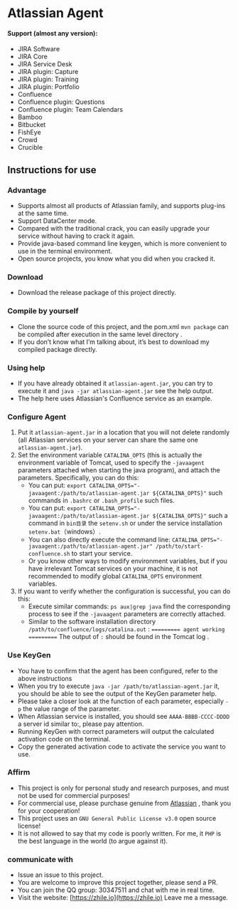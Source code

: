 # Atlassian Agent

#### Support (almost any version):
* JIRA Software
* JIRA Core
* JIRA Service Desk
* JIRA plugin: Capture
* JIRA plugin: Training
* JIRA plugin: Portfolio
* Confluence
* Confluence plugin: Questions
* Confluence plugin: Team Calendars
* Bamboo
* Bitbucket
* FishEye
* Crowd
* Crucible

## Instructions for use

### Advantage
* Supports almost all products of Atlassian family, and supports plug-ins at the same time.
* Support DataCenter mode.
* Compared with the traditional crack, you can easily upgrade your service without having to crack it again.
* Provide java-based command line keygen, which is more convenient to use in the terminal environment.
* Open source projects, you know what you did when you cracked it.

### Download
* Download the release package of this project directly.

### Compile by yourself
* Clone the source code of this project, and the pom.xml `mvn package` can be compiled after execution in the same level directory .
* If you don’t know what I’m talking about, it’s best to download my compiled package directly.

### Using help
* If you have already obtained it `atlassian-agent.jar`, you can try to execute it and `java -jar atlassian-agent.jar` see the help output.
* The help here uses Atlassian's Confluence service as an example.

### Configure Agent
1. Put it `atlassian-agent.jar` in a location that you will not delete randomly (all Atlassian services on your server can share the same one `atlassian-agent.jar`).
2. Set the environment variable `CATALINA_OPTS` (this is actually the environment variable of Tomcat, used to specify the `-javaagent` parameters attached when starting the java program), and attach the parameters. Specifically, you can do this:
   * You can put: `export CATALINA_OPTS="-javaagent:/path/to/atlassian-agent.jar ${CATALINA_OPTS}"` such commands in `.bashrc` or `.bash_profile` such files.
   * You can put: `export CATALINA_OPTS="-javaagent:/path/to/atlassian-agent.jar ${CATALINA_OPTS}"` such a command in `bin目录` the `setenv.sh` or under the service installation `setenv.bat`（windows）.
   * You can also directly execute the command line: `CATALINA_OPTS="-javaagent:/path/to/atlassian-agent.jar" /path/to/start-confluence.sh` to start your service.
   * Or you know other ways to modify environment variables, but if you have irrelevant Tomcat services on your machine, it is not recommended to modify global `CATALINA_OPTS` environment variables.
3. If you want to verify whether the configuration is successful, you can do this:
   * Execute similar commands: `ps aux|grep java` find the corresponding process to see if the `-javaagent` parameters are correctly attached.
   * Similar to the software installation directory `/path/to/confluence/logs/catalina.out` : `========= agent working =========` The output of `:` should be found in the Tomcat log .
 
### Use KeyGen
* You have to confirm that the agent has been configured, refer to the above instructions
* When you try to execute `java -jar /path/to/atlassian-agent.jar` it, you should be able to see the output of the KeyGen parameter help.
* Please take a closer look at the function of each parameter, especially `-p` the value range of the parameter.
* When Atlassian service is installed, you should see `AAAA-BBBB-CCCC-DDDD` a server id similar to:, please pay attention.
* Running KeyGen with correct parameters will output the calculated activation code on the terminal.
* Copy the generated activation code to activate the service you want to use.

### Affirm
* This project is only for personal study and research purposes, and must not be used for commercial purposes!
* For commercial use, please purchase genuine from [Atlassian](https://www.atlassian.com) , thank you for your cooperation!
* This project uses an `GNU General Public License v3.0` open source license!
* It is not allowed to say that my code is poorly written. For me, it `PHP` is the best language in the world (to argue against it).


### communicate with
* Issue an issue to this project.
* You are welcome to improve this project together, please send a PR.
* You can join the QQ group: 30347511 and chat with me in real time.
* Visit the website: [https://zhile.io](https://zhile.io) Leave me a message.
